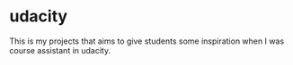 # udacity
This is my projects that aims to give students some inspiration when I was course assistant in udacity.
